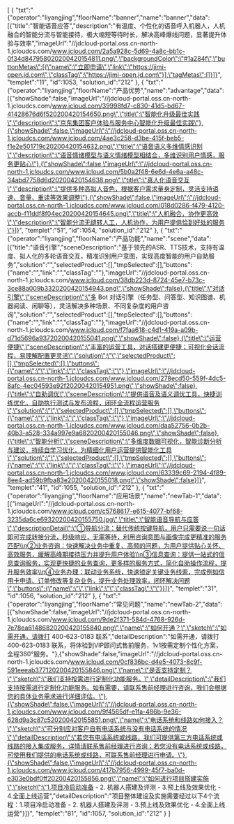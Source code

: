 [
	{
		"txt":"{\"operator\":\"liyangjing\",\"floorName\":\"banner\",\"name\":\"banner\",\"data\":[{\"title\":\"智能语音应答\",\"description\":\"有温度、个性化的语音呼入机器人，人机融合的智能分流与智能接待，极大缩短等待时长，解决高峰爆线问题，显著提升体验与效率\",\"imageUrl\":\"//jdcloud-portal.oss.cn-north-1.jcloudcs.com/www.jcloud.com/2a5a928c-5d69-4a8c-bb1c-0f34d847958020200420154811.png\",\"backgroundColor\":\"#1a284f\",\"buttonMetas\":[{\"name\":\"立即申请\",\"link\":\"https://jimi-open.jd.com\",\"classTag\":\"https://jimi-open.jd.com\"}],\"tagMetas\":[]}]}",
		"templet":"11",
		"id":1053,
		"solution_id":"212"
	},
	{
		"txt":"{\"operator\":\"liyangjing\",\"floorName\":\"产品优势\",\"name\":\"advantage\",\"data\":[{\"showShade\":false,\"imageUrl\":\"//jdcloud-portal.oss.cn-north-1.jcloudcs.com/www.jcloud.com/39998fd7-c830-41d5-bd67-41428676d6f520200420154650.png\",\"title\":\"智能化升级最佳实践\",\"description\":\"京东集团客户体验与服务中心智能化升级最佳实践\"},{\"showShade\":false,\"imageUrl\":\"//jdcloud-portal.oss.cn-north-1.jcloudcs.com/www.jcloud.com/4ae3c258-d3be-415f-beb5-f1e2e501719c20200420154632.png\",\"title\":\"语音语义多维情感识别\",\"description\":\"语音情绪模型与语义情绪模型相结合，多维识别用户情感，服务更贴心\"},{\"showShade\":false,\"imageUrl\":\"//jdcloud-portal.oss.cn-north-1.jcloudcs.com/www.jcloud.com/5b0a2f48-6e6d-4e6a-a48c-34abd7758d6d20200420154638.png\",\"title\":\"真人化语音交互\",\"description\":\"提供多种高拟人音色，根据客户需求量身定制，灵活支持语速、音量、重读等效果调整\"},{\"showShade\":false,\"imageUrl\":\"//jdcloud-portal.oss.cn-north-1.jcloudcs.com/www.jcloud.com/018d0286-f479-4120-accb-f11ddf8f04ec20200420154645.png\",\"title\":\"人机融合，协作更高效\",\"description\":\"智能分流无缝转人工，人机协作，为用户提供恰到好处的服务\"}]}",
		"templet":"51",
		"id":1054,
		"solution_id":"212"
	},
	{
		"txt":"{\"operator\":\"liyangjing\",\"floorName\":\"产品功能\",\"name\":\"scene\",\"data\":[{\"title\":\"语音引擎\",\"sceneDescription\":\"基于领先的ASR、TTS技术，支持有温度、拟人化的多轮语音交互，精准识别用户意图，实现高度智能的用户自助服务\",\"solution\":\"\",\"selectedProduct\":[],\"tmpSelected\":[],\"buttons\":{\"name\":\"\",\"link\":\"\",\"classTag\":\"\"},\"imageUrl\":\"//jdcloud-portal.oss.cn-north-1.jcloudcs.com/www.jcloud.com/38db223d-8724-45e7-b73c-3ce88a009b3320200420154943.png\",\"showShade\":false},{\"title\":\"对话引擎\",\"sceneDescription\":\"多 Bot 对话引擎（任务型、问答型、知识图谱、机器阅读、闲聊等），灵活解决多种场景、不同复杂度的用户咨询\",\"solution\":\"\",\"selectedProduct\":[],\"tmpSelected\":[],\"buttons\":{\"name\":\"\",\"link\":\"\",\"classTag\":\"\"},\"imageUrl\":\"//jdcloud-portal.oss.cn-north-1.jcloudcs.com/www.jcloud.com/f7faa618-c4d1-419a-a09b-d71d5696a93720200420155041.png\",\"showShade\":false},{\"title\":\"运营便捷\",\"sceneDescription\":\"丰富的运营工具，对话搭建更便捷；可视化会话流程，易理解配置更灵活\",\"solution\":\"\",\"selectedProduct\":[],\"tmpSelected\":[],\"buttons\":{\"name\":\"\",\"link\":\"\",\"classTag\":\"\"},\"imageUrl\":\"//jdcloud-portal.oss.cn-north-1.jcloudcs.com/www.jcloud.com/278ecd50-559f-4dc5-8afc-4ec04593e92f20200420154951.png\",\"showShade\":false},{\"title\":\"自助调优\",\"sceneDescription\":\"提供语音及语义调优工具，快捷训练优化，自助执行测试与发布流程，闭环全流程运营服务\",\"solution\":\"\",\"selectedProduct\":[],\"tmpSelected\":[],\"buttons\":{\"name\":\"\",\"link\":\"\",\"classTag\":\"\"},\"imageUrl\":\"//jdcloud-portal.oss.cn-north-1.jcloudcs.com/www.jcloud.com/daa52756-0b2b-40b3-a528-334a997e9a6820200420155046.png\",\"showShade\":false},{\"title\":\"智能分析\",\"sceneDescription\":\"多维度数据可视化，智能诊断分析与建议，持续自学习优化，为精细化用户运营提供智能化工具\",\"solution\":\"\",\"selectedProduct\":[],\"tmpSelected\":[],\"buttons\":{\"name\":\"\",\"link\":\"\",\"classTag\":\"\"},\"imageUrl\":\"//jdcloud-portal.oss.cn-north-1.jcloudcs.com/www.jcloud.com/63339c69-2194-4f89-8ee4-ad59b9fba83e20200420155018.png\",\"showShade\":false}]}",
		"templet":"41",
		"id":1055,
		"solution_id":"212"
	},
	{
		"txt":"{\"operator\":\"liyangjing\",\"floorName\":\"应用场景\",\"name\":\"newTab-1\",\"data\":[{\"imageUrl\":\"//jdcloud-portal.oss.cn-north-1.jcloudcs.com/www.jcloud.com/c5768617-e615-4077-bf68-3235da6ce69320200420155750.jpg\",\"title\":\"智能语音导航与应答\",\"descriptionDetail\":\"①导航分流：替代传统按键导航，用户只需要说一句话即可完成转接分流，秒级响应，无需等待，利用咨询意图与画像完成更精准的服务匹配\\n②业务咨询：快速解决业务中重复、高频的问题，为用户提供贴心关怀、高效服务，缓解高峰期接待压力并提升用户体验\\n③信息查询：提供一站式的信息查询服务，实现更快捷的业务查询，更多样的服务方式，简化自助操作流程，提升服务效率\\n④业务办理：联动业务系统，快速锁定关键业务线索，完成例如信用卡申请、订单修改等复杂业务，提升业务处理效率，闭环解决问题\",\"buttons\":{\"name\":\"\",\"link\":\"\",\"classTag\":\"\"}}]}",
		"templet":"31",
		"id":1056,
		"solution_id":"212"
	},
	{
		"txt":"{\"operator\":\"liyangjing\",\"floorName\":\"常见问题\",\"name\":\"newTab-2\",\"data\":[{\"showShade\":false,\"imageUrl\":\"//jdcloud-portal.oss.cn-north-1.jcloudcs.com/www.jcloud.com/9de2f371-584d-4768-926d-7e78ea61486820200420155840.png\",\"name\":\"如何开通？\",\"sketch\":\"如需开通，请拨打 400-623-0183 联系\",\"detailDescription\":\"如需开通，请拨打 400-623-0183 联系，将体验到VIP顾问式售前服务，1v1按需定制个性化方案，全程360°服务。\"},{\"showShade\":false,\"imageUrl\":\"//jdcloud-portal.oss.cn-north-1.jcloudcs.com/www.jcloud.com/0cf836bc-d4e5-4073-8c9f-591eeeab377120200420155846.png\",\"name\":\"是否支持定制？\",\"sketch\":\"我们支持按需进行定制化功能服务。\",\"detailDescription\":\"我们支持按需进行定制化功能服务。如有需要，请联系售前经理进行咨询，我们会根据您的具体业务需求进行详细评估。\"},{\"showShade\":false,\"imageUrl\":\"//jdcloud-portal.oss.cn-north-1.jcloudcs.com/www.jcloud.com/9f4565df-e1fa-486b-9e36-628d9a3c87c520200420155851.png\",\"name\":\"电话系统和线路如何接入？\",\"sketch\":\"可分别应对客户自有电话系统与没有电话系统的情况\",\"detailDescription\":\"若您有电话系统或线路，我们可提供第三方电话系统或线路的接入集成服务，详情请联系售前经理进行咨询；若您没有电话系统或线路，可使用我们提供的电话系统或线路，可联系售前经理进行申请。\"},{\"showShade\":false,\"imageUrl\":\"//jdcloud-portal.oss.cn-north-1.jcloudcs.com/www.jcloud.com/417b7956-4999-45f7-ba0d-e303e0bdf0ff20200420155856.png\",\"name\":\"如何进行项目搭建实施\",\"sketch\":\"1.项目冷启动准备 - 2. 机器人搭建及评测 - 3.预上线及效果优化 - 4.全面上线运营\",\"detailDescription\":\"项目整体建设及实施需要经过以下4个流程：1.项目冷启动准备 - 2. 机器人搭建及评测 - 3.预上线及效果优化 - 4.全面上线运营\"}]}",
		"templet":"81",
		"id":1057,
		"solution_id":"212"
	}
]
